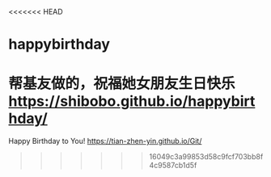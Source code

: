 <<<<<<< HEAD
# happybirthday
帮基友做的，祝福她女朋友生日快乐
https://shibobo.github.io/happybirthday/
=======
Happy Birthday to You!
https://tian-zhen-yin.github.io/Git/
>>>>>>> 16049c3a99853d58c9fcf703bb8f4c9587cb1d5f
